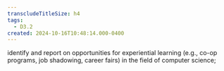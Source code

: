 ```yaml
---
transcludeTitleSize: h4
tags:
  - D3.2
created: 2024-10-16T10:48:14.000-0400
---
```

identify and report on opportunities for experiential learning (e.g., co-op programs, job shadowing, career fairs) in the field of computer science;
